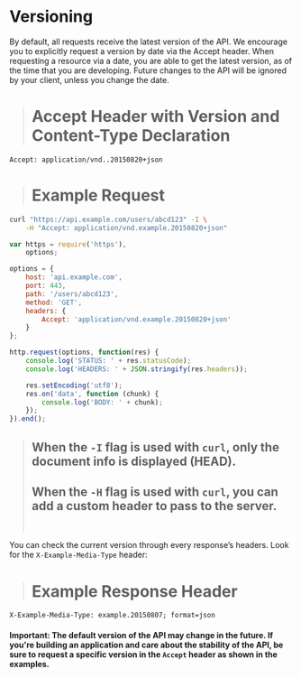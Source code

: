 # Versioning

By default, all requests receive the latest version of the API. We encourage you to explicitly request a version by date via the Accept header. When requesting a resource via a date, you are able to get the latest version, as of the time that you are developing. Future changes to the API will be ignored by your client, unless you change the date.

> # Accept Header with Version and Content-Type Declaration

```
Accept: application/vnd..20150820+json
```

> # Example Request

```bash
curl "https://api.example.com/users/abcd123" -I \
    -H "Accept: application/vnd.example.20150820+json"
```

```js
var https = require('https'),
    options;

options = {
    host: 'api.example.com',
    port: 443,
    path: '/users/abcd123',
    method: 'GET',
    headers: {
        Accept: 'application/vnd.example.20150820+json'
    }
};

http.request(options, function(res) {
    console.log('STATUS: ' + res.statusCode);
    console.log('HEADERS: ' + JSON.stringify(res.headers));

    res.setEncoding('utf8');
    res.on('data', function (chunk) {
        console.log('BODY: ' + chunk);
    });
}).end();
```

> ## When the `-I` flag is used with `curl`, only the document info is displayed (HEAD).
> ## When the `-H` flag is used with `curl`, you can add a custom header to pass to the server.
> &nbsp;

You can check the current version through every response’s headers. Look for the `X-Example-Media-Type` header:

> # Example Response Header

```http
X-Example-Media-Type: example.20150807; format=json
```

#### **Important**: The default version of the API may change in the future. If you're building an application and care about the stability of the API, be sure to request a specific version in the `Accept` header as shown in the examples.

